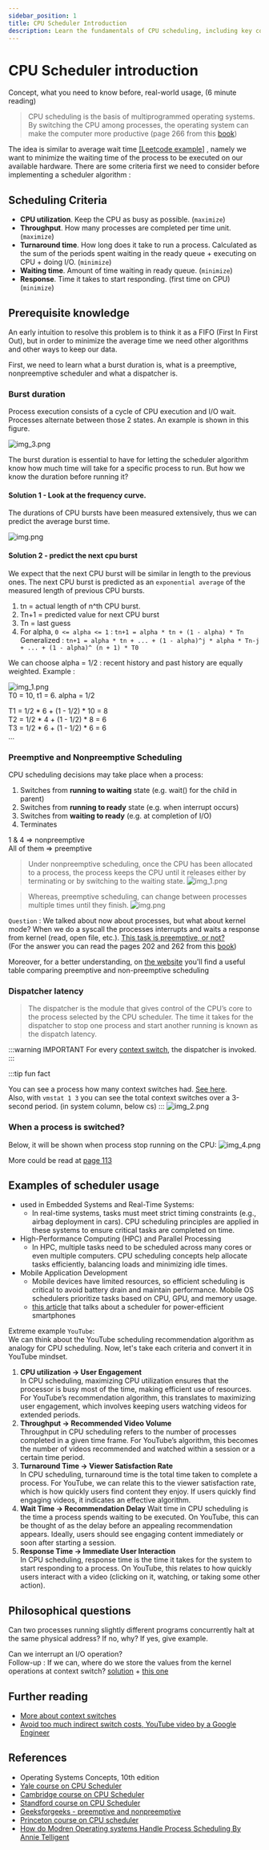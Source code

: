 ```yaml
---
sidebar_position: 1
title: CPU Scheduler Introduction
description: Learn the fundamentals of CPU scheduling, including key concepts, scheduling criteria, and real-world applications. Understand preemptive and nonpreemptive scheduling, dispatcher latency, and more.
---
```


# CPU Scheduler introduction

Concept, what you need to know before, real-world usage, (6 minute reading)

> CPU scheduling is the basis of multiprogrammed operating systems. By switching the CPU among processes, the operating 
> system can make the computer
more productive (page 266 from this [book](https://os.ecci.ucr.ac.cr/slides/Abraham-Silberschatz-Operating-System-Concepts-10th-2018.pdf))

The idea is similar to average wait time [[Leetcode example]](https://leetcode.com/problems/average-waiting-time/description/) , namely we want 
to minimize the waiting time of the process to be executed on our available hardware. There are some criteria first we need
to consider before implementing a scheduler algorithm : 

## Scheduling Criteria

- **CPU utilization**. Keep the CPU as busy as possible. (`maximize`)
- **Throughput**. How many processes are completed per time unit. (`maximize`)
- **Turnaround time**. How long does it take to run a process. Calculated as the sum of the periods spent waiting in the
ready queue + executing on CPU + doing I/O. (`minimize`)
- **Waiting time**. Amount of time waiting in ready queue. (`minimize`)
- **Response**. Time it takes to start responding. (first time on CPU) (`minimize`)

## Prerequisite knowledge

An early intuition to resolve this problem is to think it as a FIFO (First In First Out), but in order to 
minimize the average time we need other algorithms and other ways to keep our data. 

First, we need to learn what a burst duration is, what is a preemptive, nonpreemptive scheduler and what a dispatcher is.

### Burst duration

Process execution consists of a cycle of CPU execution and I/O wait. Processes alternate between those 2 states.
An example is shown in this figure. 

![img_3.png](media/img_3.png)

The burst duration is essential to have for letting the scheduler algorithm know how much time will take for a specific
process to run. But how we know the duration before running it?

#### **Solution 1 - Look at the frequency curve**.    

The durations of CPU bursts have been measured extensively, thus we can 
predict the average burst time. 

![img.png](media/img.png)

#### **Solution 2 - predict the next cpu burst**  

We expect that the next CPU burst will be similar in length to the previous ones.
The next CPU burst is predicted as an `exponential average` of the measured length of previous CPU bursts. 

1. tn = actual length of n^th CPU burst.
2. Tn+1 = predicted value for next CPU burst
3. Tn = last guess
4. For alpha, `0 <= alpha <= 1` : `tn+1 = alpha * tn + (1 - alpha) * Tn`   
Generalized : `tn+1 = alpha * tn + ... + (1 - alpha)^j * alpha * Tn-j + ... + (1 - alpha)^ (n + 1) * T0`

We can choose alpha = 1/2 : recent history and past history are equally weighted.
Example : 

![img_1.png](media/img_1.png)   
T0 = 10, t1 = 6. alpha = 1/2

T1 = 1/2 * 6 + (1 - 1/2) * 10 = 8   
T2 = 1/2 * 4 + (1 - 1/2) * 8 = 6   
T3 = 1/2 * 6 + (1 - 1/2) * 6 = 6    
...

### Preemptive and Nonpreemptive Scheduling

CPU scheduling decisions may take place when a process:
1. Switches from **running to waiting** state (e.g. wait() for the child in parent)
2. Switches from **running to ready** state (e.g. when interrupt occurs)
3. Switches from **waiting to ready** (e.g. at completion of I/O)
4. Terminates

1 & 4 => nonpreemptive   
All of them => preemptive

> Under nonpreemptive scheduling, once the CPU has been allocated
to a process, the process keeps the CPU until it releases either by terminating
or by switching to the waiting state.
![img_1.png](media/week-7-7.png)

> Whereas, preemptive scheduling, can change between processes multiple times until they finish.
![img.png](media/week-7-6.png)

`Question` : We talked about now about processes, but what about kernel mode? When we do a syscall the processes
interrupts and waits a response from kernel (read, open file, etc.). <u> This task is preemptive, or not? </u>  
(For the answer you can read the pages 202 and 262 from this [book](https://os.ecci.ucr.ac.cr/slides/Abraham-Silberschatz-Operating-System-Concepts-10th-2018.pdf))

Moreover, for a better understanding, on [the website](https://www.geeksforgeeks.org/preemptive-and-non-preemptive-scheduling/) you'll find a useful table comparing preemptive and non-preemptive scheduling

### Dispatcher latency

> The dispatcher is the module that gives control of the CPU’s core to the process
selected by the CPU scheduler. 
> The time it takes for the dispatcher to stop one process and start
another running is known as the dispatch latency.

:::warning IMPORTANT
For every [context switch](https://os.ecci.ucr.ac.cr/slides/Abraham-Silberschatz-Operating-System-Concepts-10th-2018.pdf#page=152), the dispatcher is invoked. 
::: 

:::tip fun fact

You can see a process how many context switches had. [See here](https://unix.stackexchange.com/questions/39342/how-to-see-how-many-context-switches-a-process-makes).   
Also, with `vmstat 1 3` you can see the total context switches over a 3-second period. (in system column, below cs)
:::
![img_2.png](media/img_2.png)

### When a process is switched? 

Below, it will be shown when process stop running on the CPU: 
![img_4.png](media/img_4.png)

More could be read at [page 113](https://os.ecci.ucr.ac.cr/slides/Abraham-Silberschatz-Operating-System-Concepts-10th-2018.pdf#page=151)

## Examples of scheduler usage

- used in Embedded Systems and Real-Time Systems: 
  - In real-time systems, tasks must meet strict timing constraints (e.g., airbag deployment in cars). CPU scheduling principles are applied in these systems to ensure critical tasks are completed on time.
- High-Performance Computing (HPC) and Parallel Processing
  - In HPC, multiple tasks need to be scheduled across many cores or even multiple computers. CPU scheduling concepts help allocate tasks efficiently, balancing loads and minimizing idle times.
- Mobile Application Development
  - Mobile devices have limited resources, so efficient scheduling is critical to avoid battery drain and maintain performance. Mobile OS schedulers prioritize tasks based on CPU, GPU, and memory usage.
  - [this article](https://www.researchgate.net/publication/261318367_Towards_Power-Efficient_Smartphones_by_Energy-Aware_Dynamic_Task_Scheduling) that talks about a scheduler for power-efficient smartphones

Extreme example `YouTube`:   
We can think about the YouTube scheduling recommendation algorithm as analogy for CPU scheduling. Now, let's take each criteria and convert it in YouTube mindset.

1. **CPU utilization → User Engagement**  
In CPU scheduling, maximizing CPU utilization ensures that the processor is busy most of the time, making efficient use of resources. 
For YouTube’s recommendation algorithm, this translates to maximizing user engagement, 
which involves keeping users watching videos for extended periods.
2. **Throughput → Recommended Video Volume**   
Throughput in CPU scheduling refers to the number of processes completed in a given time frame. 
For YouTube’s algorithm, this becomes the number of videos recommended and watched within a session or a certain time period.
3. **Turnaround Time → Viewer Satisfaction Rate**   
In CPU scheduling, turnaround time is the total time taken to complete a process. 
For YouTube, we can relate this to the viewer satisfaction rate, which is how quickly users find content they enjoy. 
If users quickly find engaging videos, it indicates an effective algorithm.
4. **Wait Time → Recommendation Delay**
Wait time in CPU scheduling is the time a process spends waiting to be executed. 
On YouTube, this can be thought of as the delay before an appealing recommendation appears. 
Ideally, users should see engaging content immediately or soon after starting a session.
5. **Response Time → Immediate User Interaction**   
In CPU scheduling, response time is the time it takes for the system to start responding to a process. 
On YouTube, this relates to how quickly users interact with a video (clicking on it, watching, or taking some other action).

## Philosophical questions

Can two processes running slightly different programs concurrently halt at the same physical address? If no, why? If yes, give example.   

Can we interrupt an I/O operation?    
Follow-up : If we can, where do we store the values from the kernel operations at context switch? [solution](https://stackoverflow.com/questions/12911841/kernel-stack-and-user-space-stack) + [this one](https://cs.stackexchange.com/questions/96550/whats-the-difference-between-user-registers-and-kernel-registers)


## Further reading 
- [More about context switches](https://eli.thegreenplace.net/2018/measuring-context-switching-and-memory-overheads-for-linux-threads/)
- [Avoid too much indirect switch costs, YouTube video by a Google Engineer](https://www.youtube.com/watch?v=KXuZi9aeGTw)
## References

- Operating Systems Concepts, 10th edition
- [Yale course on CPU Scheduler](https://codex.cs.yale.edu/avi/os-book/OS8/os8e/slide-dir/PDF-dir/ch5.pdf)
- [Cambridge course on CPU Scheduler](https://www.cl.cam.ac.uk/teaching/1617/OpSystems/pdf/05-Scheduling-Algorithms.pdf)
- [Standford course on CPU Scheduler](https://www.scs.stanford.edu/07au-cs140/notes/l5.pdf)
- [Geeksforgeeks - preemptive and nonpreemptive](https://www.geeksforgeeks.org/preemptive-and-non-preemptive-scheduling/)
- [Princeton course on CPU scheduler](https://www.cs.princeton.edu/courses/archive/fall18/cos318/lectures/8.CPUScheduling.pdf)
- [How do Modren Operating systems Handle Process Scheduling By Annie Telligent](https://biglysales.com/how-do-modern-operating-systems-handle-process-scheduling/)